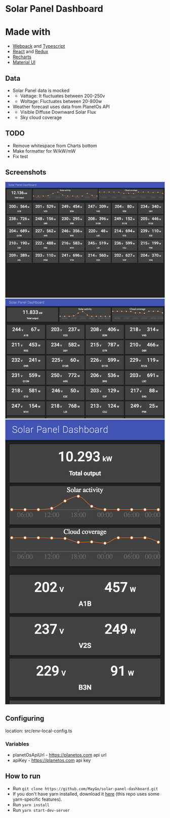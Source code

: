 # Solar Panel Dashboard

# Made with

- [Webpack](https://webpack.github.io/) and [Typescript](https://www.typescriptlang.org/)
- [React](https://reactjs.org/) and [Redux](http://redux.js.org/)
- [Recharts](http://recharts.org/) 
- [Material UI](http://www.material-ui.com/) 

## Data

* Solar Panel data is mocked
* * Vattage: It fluctuates between 200-250v
* * Woltage: Fluctuates between 20-800w
* Weather forecast uses data from PlanetOs API
* * Visible  Diffuse Downward Solar Flux
* * Sky cloud coverage

## TODO

* Remove whitespace from Charts bottom
* Make formatter for W/kW/mW
* Fix test  

## Screenshots

![1280px](https://github.com/MayGo/solar-panel-dashboard/raw/master/screenshots/1280px.png "1280px")
![iPad](https://github.com/MayGo/solar-panel-dashboard/raw/master/screenshots/ipad.png "ipad")
![iPhone](https://github.com/MayGo/solar-panel-dashboard/raw/master/screenshots/iphone.png "iphone")


## Configuring

location: src/env-local-config.ts

### Variables
* planetOsApiUrl - https://planetos.com  api url
* apiKey - https://planetos.com api key

## How to run

* Run `git clone https://github.com/MayGo/solar-panel-dashboard.git`
* If you don't have yarn installed, download it [here](https://yarnpkg.com/pt-BR/docs/install) (this repo uses some yarn-specific features). 
* Run `yarn install`
* Run `yarn start-dev-server`
